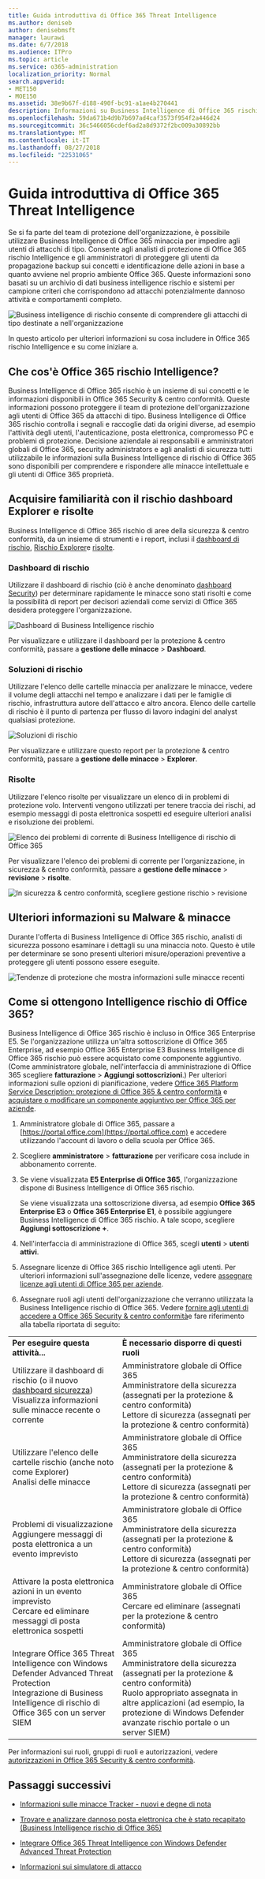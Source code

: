 ```yaml
---
title: Guida introduttiva di Office 365 Threat Intelligence
ms.author: deniseb
author: denisebmsft
manager: laurawi
ms.date: 6/7/2018
ms.audience: ITPro
ms.topic: article
ms.service: o365-administration
localization_priority: Normal
search.appverid:
- MET150
- MOE150
ms.assetid: 38e9b67f-d188-490f-bc91-a1ae4b270441
description: Informazioni su Business Intelligence di Office 365 rischio e su come iniziare a.
ms.openlocfilehash: 59da671b4d9b7b697ad4caf3573f954f2a446d24
ms.sourcegitcommit: 36c5466056cdef6ad2a8d9372f2bc009a30892bb
ms.translationtype: MT
ms.contentlocale: it-IT
ms.lasthandoff: 08/27/2018
ms.locfileid: "22531065"
---
```

# <a name="get-started-with-office-365-threat-intelligence"></a>Guida introduttiva di Office 365 Threat Intelligence

Se si fa parte del team di protezione dell'organizzazione, è possibile utilizzare Business Intelligence di Office 365 minaccia per impedire agli utenti di attacchi di tipo. Consente agli analisti di protezione di Office 365 rischio Intelligence e gli amministratori di proteggere gli utenti da propagazione backup sui concetti e identificazione delle azioni in base a quanto avviene nel proprio ambiente Office 365. Queste informazioni sono basati su un archivio di dati business intelligence rischio e sistemi per campione criteri che corrispondono ad attacchi potenzialmente dannoso attività e comportamenti completo.
  
![Business intelligence di rischio consente di comprendere gli attacchi di tipo destinate a nell'organizzazione](media/6ce67cf2-3bbb-4008-9c55-1b4c7af0471f.png)
  
In questo articolo per ulteriori informazioni su cosa includere in Office 365 rischio Intelligence e su come iniziare a.
  
## <a name="what-is-office-365-threat-intelligence"></a>Che cos'è Office 365 rischio Intelligence?

Business Intelligence di Office 365 rischio è un insieme di sui concetti e le informazioni disponibili in Office 365 Security &amp; centro conformità. Queste informazioni possono proteggere il team di protezione dell'organizzazione agli utenti di Office 365 da attacchi di tipo. Business Intelligence di Office 365 rischio controlla i segnali e raccoglie dati da origini diverse, ad esempio l'attività degli utenti, l'autenticazione, posta elettronica, compromesso PC e problemi di protezione. Decisione aziendale ai responsabili e amministratori globali di Office 365, security administrators e agli analisti di sicurezza tutti utilizzabile le informazioni sulla Business Intelligence di rischio di Office 365 sono disponibili per comprendere e rispondere alle minacce intellettuale e gli utenti di Office 365 proprietà.
  
## <a name="get-acquainted-with-the-threat-dashboard-explorer-and-incidents"></a>Acquisire familiarità con il rischio dashboard Explorer e risolte

Business Intelligence di Office 365 rischio di aree della sicurezza &amp; centro conformità, da un insieme di strumenti e i report, inclusi il [dashboard di rischio](get-started-with-ti.md#dashboard), [Rischio Explorer](get-started-with-ti.md#explorer)e [risolte](get-started-with-ti.md#incidents).
  
### <a name="threat-dashboard"></a>Dashboard di rischio

Utilizzare il dashboard di rischio (ciò è anche denominato [dashboard Security](security-dashboard.md)) per determinare rapidamente le minacce sono stati risolti e come la possibilità di report per decisori aziendali come servizi di Office 365 desidera proteggere l'organizzazione.
  
![Dashboard di Business Intelligence rischio](media/ce013a31-3f80-4d09-bb95-bfb7623b8bc4.png)
  
Per visualizzare e utilizzare il dashboard per la protezione &amp; centro conformità, passare a **gestione delle minacce** \> **Dashboard**.
  
### <a name="threat-explorer"></a>Soluzioni di rischio

Utilizzare l'elenco delle cartelle minaccia per analizzare le minacce, vedere il volume degli attacchi nel tempo e analizzare i dati per le famiglie di rischio, infrastruttura autore dell'attacco e altro ancora. Elenco delle cartelle di rischio è il punto di partenza per flusso di lavoro indagini del analyst qualsiasi protezione.
  
![Soluzioni di rischio](media/7a7cecee-17f0-4134-bcb8-7cee3f3c3890.png)
  
Per visualizzare e utilizzare questo report per la protezione &amp; centro conformità, passare a **gestione delle minacce** \> **Explorer**.
  
 ### <a name="incidents"></a>Risolte

Utilizzare l'elenco risolte per visualizzare un elenco di in problemi di protezione volo. Interventi vengono utilizzati per tenere traccia dei rischi, ad esempio messaggi di posta elettronica sospetti ed eseguire ulteriori analisi e risoluzione dei problemi.
  
![Elenco dei problemi di corrente di Business Intelligence di rischio di Office 365](media/acadd4c7-d2de-4146-aeb8-90cfad805a9c.png)
  
Per visualizzare l'elenco dei problemi di corrente per l'organizzazione, in sicurezza &amp; centro conformità, passare a **gestione delle minacce** \> **revisione** \> **risolte**.
  
![In sicurezza &amp; centro conformità, scegliere gestione rischio \> revisione](media/e0f46454-fa38-40f0-a120-b595614d1d22.png)
  
## <a name="learn-more-about-malware-amp-threats"></a>Ulteriori informazioni su Malware &amp; minacce

Durante l'offerta di Business Intelligence di Office 365 rischio, analisti di sicurezza possono esaminare i dettagli su una minaccia noto. Questo è utile per determinare se sono presenti ulteriori misure/operazioni preventive a proteggere gli utenti possono essere eseguite.
  
![Tendenze di protezione che mostra informazioni sulle minacce recenti](media/11e7d40d-139b-4c56-8d52-c091c8654151.png) 
  
## <a name="how-do-we-get-office-365-threat-intelligence"></a>Come si ottengono Intelligence rischio di Office 365?

Business Intelligence di Office 365 rischio è incluso in Office 365 Enterprise E5. Se l'organizzazione utilizza un'altra sottoscrizione di Office 365 Enterprise, ad esempio Office 365 Enterprise E3 Business Intelligence di Office 365 rischio può essere acquistato come componente aggiuntivo. (Come amministratore globale, nell'interfaccia di amministrazione di Office 365 scegliere **fatturazione** \> **Aggiungi sottoscrizioni**.) Per ulteriori informazioni sulle opzioni di pianificazione, vedere [Office 365 Platform Service Description: protezione di Office 365 &amp; centro conformità](https://technet.microsoft.com/en-us/library/dn933793.aspx) e [acquistare o modificare un componente aggiuntivo per Office 365 per aziende](https://support.office.com/article/4e7b57d6-b93b-457d-aecd-0ea58bff07a6).
  
1. Amministratore globale di Office 365, passare a [https://portal.office.com](https://portal.office.com) e accedere utilizzando l'account di lavoro o della scuola per Office 365. 
    
2. Scegliere **amministratore** \> **fatturazione** per verificare cosa include in abbonamento corrente. 
    
3. Se viene visualizzata **E5 Enterprise di Office 365**, l'organizzazione dispone di Business Intelligence di Office 365 rischio.
    
    Se viene visualizzata una sottoscrizione diversa, ad esempio **Office 365 Enterprise E3** o **Office 365 Enterprise E1**, è possibile aggiungere Business Intelligence di Office 365 rischio. A tale scopo, scegliere **Aggiungi sottoscrizione +**.
    
4. Nell'interfaccia di amministrazione di Office 365, scegli **utenti** \> **utenti attivi**.
    
5. Assegnare licenze di Office 365 rischio Intelligence agli utenti. Per ulteriori informazioni sull'assegnazione delle licenze, vedere [assegnare licenze agli utenti di Office 365 per aziende](https://support.office.com/article/997596b5-4173-4627-b915-36abac6786dc).
    
6. Assegnare ruoli agli utenti dell'organizzazione che verranno utilizzata la Business Intelligence rischio di Office 365. Vedere [fornire agli utenti di accedere a Office 365 Security &amp; centro conformità](grant-access-to-the-security-and-compliance-center.md)e fare riferimento alla tabella riportata di seguito:
    
|||
|:-----|:-----|
|**Per eseguire questa attività...** <br/> |**È necessario disporre di questi ruoli** <br/> |
|Utilizzare il dashboard di rischio (o il nuovo [dashboard sicurezza](security-dashboard.md))  <br/> Visualizza informazioni sulle minacce recente o corrente  <br/> |Amministratore globale di Office 365  <br/> Amministratore della sicurezza (assegnati per la protezione &amp; centro conformità)  <br/> Lettore di sicurezza (assegnati per la protezione &amp; centro conformità)  <br/> |
|Utilizzare l'elenco delle cartelle rischio (anche noto come Explorer)  <br/> Analisi delle minacce  <br/> |Amministratore globale di Office 365  <br/> Amministratore della sicurezza (assegnati per la protezione &amp; centro conformità)  <br/> Lettore di sicurezza (assegnati per la protezione &amp; centro conformità)  <br/> |
|Problemi di visualizzazione  <br/> Aggiungere messaggi di posta elettronica a un evento imprevisto  <br/> |Amministratore globale di Office 365  <br/> Amministratore della sicurezza (assegnati per la protezione &amp; centro conformità)  <br/> Lettore di sicurezza (assegnati per la protezione &amp; centro conformità)  <br/> |
|Attivare la posta elettronica azioni in un evento imprevisto  <br/> Cercare ed eliminare messaggi di posta elettronica sospetti  <br/> |Amministratore globale di Office 365  <br/> Cercare ed eliminare (assegnati per la protezione &amp; centro conformità)  <br/> |
|Integrare Office 365 Threat Intelligence con Windows Defender Advanced Threat Protection  <br/> Integrazione di Business Intelligence di rischio di Office 365 con un server SIEM  <br/> |Amministratore globale di Office 365  <br/> Amministratore della sicurezza (assegnati per la protezione &amp; centro conformità)  <br/> Ruolo appropriato assegnata in altre applicazioni (ad esempio, la protezione di Windows Defender avanzate rischio portale o un server SIEM)  <br/> |
   
Per informazioni sui ruoli, gruppi di ruoli e autorizzazioni, vedere [autorizzazioni in Office 365 Security &amp; centro conformità](permissions-in-the-security-and-compliance-center.md).
    
## <a name="next-steps"></a>Passaggi successivi

- [Informazioni sulle minacce Tracker - nuovi e degne di nota](threat-trackers.md)
    
- [Trovare e analizzare dannoso posta elettronica che è stato recapitato (Business Intelligence rischio di Office 365)](investigate-malicious-email-that-was-delivered.md)
    
- [Integrare Office 365 Threat Intelligence con Windows Defender Advanced Threat Protection](integrate-office-365-ti-with-wdatp.md)
    
- [Informazioni sui simulatore di attacco](attack-simulator.md)
  

